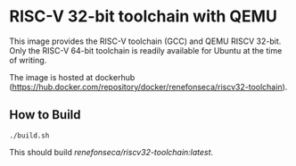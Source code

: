 # RISC-V 32-bit toolchain with QEMU

This image provides the RISC-V toolchain (GCC) and QEMU RISCV 32-bit. Only the RISC-V 64-bit toolchain is readily available for Ubuntu at the time of writing.

The image is hosted at dockerhub (https://hub.docker.com/repository/docker/renefonseca/riscv32-toolchain).

## How to Build

```
./build.sh
```

This should build *renefonseca/riscv32-toolchain:latest*.
